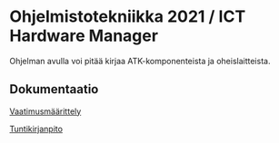 # Ohjelmistotekniikka 2021 / ICT Hardware Manager

Ohjelman avulla voi pitää kirjaa ATK-komponenteista ja oheislaitteista.



## Dokumentaatio

[Vaatimusmäärittely](https://github.com/ossikh/ot-harjoitustyo/blob/master/dokumentaatio/vaatimusmaarittely.md)

[Tuntikirjanpito](https://github.com/ossikh/ot-harjoitustyo/blob/master/dokumentaatio/tuntikirjanpito.md)
